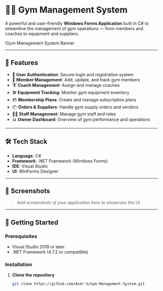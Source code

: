 # 🏋️‍♂️ Gym Management System

A powerful and user-friendly **Windows Forms Application** built in C# to streamline the management of gym operations — from members and coaches to equipment and suppliers.

!Gym Management System Banner

---

## 🚀 Features

- 👤 **User Authentication**: Secure login and registration system
- 🧍 **Member Management**: Add, update, and track gym members
- 🏋️ **Coach Management**: Assign and manage coaches
- 🛠️ **Equipment Tracking**: Monitor gym equipment inventory
- 💳 **Membership Plans**: Create and manage subscription plans
- 📦 **Orders & Suppliers**: Handle gym supply orders and vendors
- 👨‍💼 **Staff Management**: Manage gym staff and roles
- 📊 **Owner Dashboard**: Overview of gym performance and operations
---

## 🛠️ Tech Stack

- **Language**: C#
- **Framework**: .NET Framework (Windows Forms)
- **IDE**: Visual Studio
- **UI**: WinForms Designer

---

## 📸 Screenshots

> _Add screenshots of your application here to showcase the UI._

---

## 🧰 Getting Started

### Prerequisites

- Visual Studio 2019 or later
- .NET Framework (4.7.2 or compatible)

### Installation

1. **Clone the repository**
   ```bash
   git clone https://github.com/Aser-S/Gym-Management-System.git
   ```
